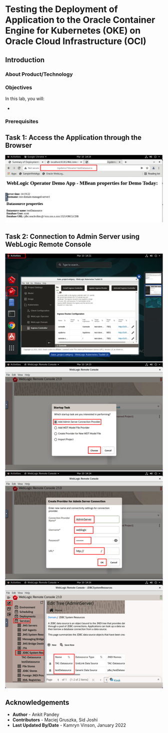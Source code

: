 # Testing the Deployment of Application to the Oracle Container Engine for Kubernetes (OKE) on Oracle Cloud Infrastructure (OCI) 

## Introduction



### About Product/Technology



### Objectives

In this lab, you will:

* 

### Prerequisites



## Task 1: Access the Application through  the Browser


![](images/10.png)

## Task 2: Connection to Admin Server using WebLogic Remote Console

![](images/11.png)
![](images/12.png)
![](images/13.png)
![](images/14.png)

## Acknowledgements

* **Author** -  Ankit Pandey
* **Contributors** - Maciej Gruszka, Sid Joshi
* **Last Updated By/Date** - Kamryn Vinson, January 2022
